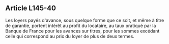 Article L145-40
----
Les loyers payés d'avance, sous quelque forme que ce soit, et même à titre de
garantie, portent intérêt au profit du locataire, au taux pratiqué par la Banque
de France pour les avances sur titres, pour les sommes excédant celle qui
correspond au prix du loyer de plus de deux termes.
